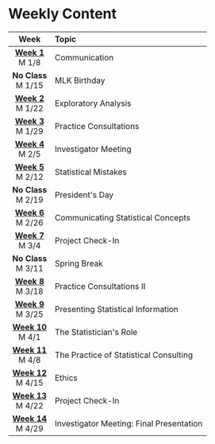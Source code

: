 # Weekly Content

| **Week** | Topic |
| :-: | :-- |
|[**Week 1**](week1.md) <br /> M 1/8 | Communication |
|**No Class** <br /> M 1/15 | MLK Birthday |
|[**Week 2**](week2.md) <br /> M 1/22 | Exploratory Analysis |
|[**Week 3**](week3.md) <br /> M 1/29 | Practice Consultations |
|[**Week 4**](week4.md) <br /> M 2/5 | Investigator Meeting |
|[**Week 5**](week5.md) <br /> M 2/12 | Statistical Mistakes |
|**No Class** <br /> M 2/19 | President's Day |
|[**Week 6**](week6.md) <br /> M 2/26 | Communicating Statistical Concepts |
|[**Week 7**](week7.md) <br /> M 3/4 | Project Check-In |\
|**No Class** <br /> M 3/11 | Spring Break |
|[**Week 8**](week8.md) <br /> M 3/18 | Practice Consultations II |
|[**Week 9**](week9.md) <br /> M 3/25 | Presenting Statistical Information |
|[**Week 10**](week10.md) <br /> M 4/1 | The Statistician's Role |
|[**Week 11**](week11.md) <br /> M 4/8 | The Practice of Statistical Consulting |
|[**Week 12**](week12.md) <br /> M 4/15 | Ethics |
|[**Week 13**](week13.md) <br /> M 4/22 | Project Check-In |
|[**Week 14**](week14.md) <br /> M 4/29 | Investigator Meeting: Final Presentation |
